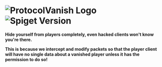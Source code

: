 # ![ProtocolVanish Logo](https://www.spigotmc.org/attachments/protocolvanish-fulltitle-png.440827/) ![Spiget Version](https://img.shields.io/spiget/version/69445.svg?label=spigot&style=flat-square)

**Hide yourself from players completely, even hacked clients won't know you're there.**

**This is because we intercept and modify packets so that the player client will have no single data about a vanished player unless it has the permission to do so!**
